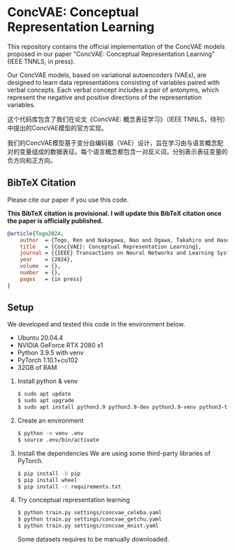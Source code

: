 # ConcVAE: Conceptual Representation Learning

This repository contains the official implementation of the ConcVAE models proposed in our paper "ConcVAE: Conceptual Representation Learning" (IEEE TNNLS, in press).

Our ConcVAE models, based on variational autoencoders (VAEs), are designed to learn data representations consisting of variables paired with verbal concepts. Each verbal concept includes a pair of antonyms, which represent the negative and positive directions of the representation variables.

这个代码库包含了我们在论文《ConcVAE: 概念表征学习》（IEEE TNNLS，待刊）中提出的ConcVAE模型的官方实现。

我们的ConcVAE模型基于变分自编码器（VAE）设计，旨在学习由与语言概念配对的变量组成的数据表征。每个语言概念都包含一对反义词，分别表示表征变量的负方向和正方向。

## BibTeX Citation

Please cite our paper if you use this code.

**This BibTeX citation is provisional. I will update this BibTeX citation once the paper is officially published.**

```bibtex
@article{Togo2024,
    author  = {Togo, Ren and Nakagawa, Nao and Ogawa, Takahiro and Haseyama, Miki},
    title   = {Conc{VAE}: Conceptual Representation Learning},
    journal = {{IEEE} Transactions on Neural Networks and Learning Systems},
    year    = {2024},
    volume  = {},
    number  = {},
    pages   = {in press}
}
```

## Setup

We developed and tested this code in the environment below.

- Ubuntu 20.04.4
- NVIDIA GeForce RTX 2080 x1
- Python 3.9.5 with venv
- PyTorch 1.10.1+cu102
- 32GB of RAM

1. Install python & venv
   ```bash
   $ sudo apt update
   $ sudo apt upgrade
   $ sudo apt install python3.9 python3.9-dev python3.9-venv python3-tk
   ```
2. Create an environment
   ```bash
   $ python -m venv .env
   $ source .env/bin/activate
   ```
3. Install the dependencies
   We are using some third-party libraries of PyTorch.
   ```bash
   $ pip install -U pip
   $ pip install wheel
   $ pip install -r requirements.txt
   ```
4. Try conceptual representation learning
   ```bash
   $ python train.py settings/concvae_celeba.yaml
   $ python train.py settings/concvae_getchu.yaml
   $ python train.py settings/concvae_mnist.yaml
   ```
   Some datasets requires to be manually downloaded.
